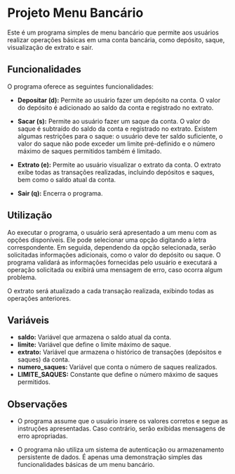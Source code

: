 # Projeto Menu Bancário

Este é um programa simples de menu bancário que permite aos usuários realizar operações básicas em uma conta bancária, como depósito, saque, visualização de extrato e sair.

## Funcionalidades

O programa oferece as seguintes funcionalidades:

- **Depositar (d):** Permite ao usuário fazer um depósito na conta. O valor do depósito é adicionado ao saldo da conta e registrado no extrato.

- **Sacar (s):** Permite ao usuário fazer um saque da conta. O valor do saque é subtraído do saldo da conta e registrado no extrato. Existem algumas restrições para o saque: o usuário deve ter saldo suficiente, o valor do saque não pode exceder um limite pré-definido e o número máximo de saques permitidos também é limitado.

- **Extrato (e):** Permite ao usuário visualizar o extrato da conta. O extrato exibe todas as transações realizadas, incluindo depósitos e saques, bem como o saldo atual da conta.

- **Sair (q):** Encerra o programa.

## Utilização

Ao executar o programa, o usuário será apresentado a um menu com as opções disponíveis. Ele pode selecionar uma opção digitando a letra correspondente. Em seguida, dependendo da opção selecionada, serão solicitadas informações adicionais, como o valor do depósito ou saque. O programa validará as informações fornecidas pelo usuário e executará a operação solicitada ou exibirá uma mensagem de erro, caso ocorra algum problema.

O extrato será atualizado a cada transação realizada, exibindo todas as operações anteriores.

## Variáveis

- **saldo:** Variável que armazena o saldo atual da conta.
- **limite:** Variável que define o limite máximo de saque.
- **extrato:** Variável que armazena o histórico de transações (depósitos e saques) da conta.
- **numero_saques:** Variável que conta o número de saques realizados.
- **LIMITE_SAQUES:** Constante que define o número máximo de saques permitidos.

## Observações

- O programa assume que o usuário insere os valores corretos e segue as instruções apresentadas. Caso contrário, serão exibidas mensagens de erro apropriadas.

- O programa não utiliza um sistema de autenticação ou armazenamento persistente de dados. É apenas uma demonstração simples das funcionalidades básicas de um menu bancário.
